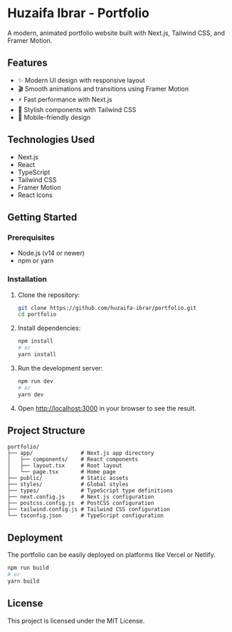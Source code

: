 # Huzaifa Ibrar - Portfolio

A modern, animated portfolio website built with Next.js, Tailwind CSS, and Framer Motion.

## Features

- ✨ Modern UI design with responsive layout
- 🎬 Smooth animations and transitions using Framer Motion
- ⚡ Fast performance with Next.js
- 🎨 Stylish components with Tailwind CSS
- 📱 Mobile-friendly design

## Technologies Used

- Next.js
- React
- TypeScript
- Tailwind CSS
- Framer Motion
- React Icons

## Getting Started

### Prerequisites

- Node.js (v14 or newer)
- npm or yarn

### Installation

1. Clone the repository:
   ```bash
   git clone https://github.com/huzaifa-ibrar/portfolio.git
   cd portfolio
   ```

2. Install dependencies:
   ```bash
   npm install
   # or
   yarn install
   ```

3. Run the development server:
   ```bash
   npm run dev
   # or
   yarn dev
   ```

4. Open [http://localhost:3000](http://localhost:3000) in your browser to see the result.

## Project Structure

```
portfolio/
├── app/               # Next.js app directory
│   ├── components/    # React components
│   ├── layout.tsx     # Root layout
│   └── page.tsx       # Home page
├── public/            # Static assets
├── styles/            # Global styles
├── types/             # TypeScript type definitions
├── next.config.js     # Next.js configuration
├── postcss.config.js  # PostCSS configuration
├── tailwind.config.js # Tailwind CSS configuration
└── tsconfig.json      # TypeScript configuration
```

## Deployment

The portfolio can be easily deployed on platforms like Vercel or Netlify.

```bash
npm run build
# or
yarn build
```

## License

This project is licensed under the MIT License. 